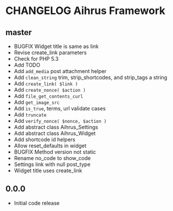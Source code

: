 # CHANGELOG Aihrus Framework

## master
* BUGFIX Widget title is same as link
* Revise create_link parameters
* Check for PHP 5.3
* Add TODO
* Add `add_media` post attachment helper
* Add `clean_string` trim, strip_shortcodes, and strip_tags a string
* Add `create_link( $link )`
* Add `create_nonce( $action )`
* Add `file_get_contents_curl`
* Add `get_image_src` 
* Add `is_true`, terms, url validate cases
* Add `truncate` 
* Add `verify_nonce( $nonce, $action )`
* Add abstract class Aihrus_Settings
* Add abstract class Aihrus_Widget
* Add shortcode id helpers
* Allow reset_defaults in widget
* BUGFIX Method version not static
* Rename no_code to show_code
* Settings link with null post_type
* Widget title uses create_link

## 0.0.0
* Initial code release 